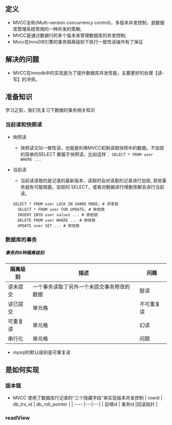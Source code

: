 ## 定义
- MVCC全称(Multi-version concurrency control)，多版本并发控制，是数据库管理系统常用的一种并发的策略;
- MVCC是通过数据行的多个版本来管理数据库的并发控制;
- Mvcc在InnoDB引擎的事务隔离级别下执行一致性读操作有了保证

## 解决的问题
- MVCC在innodb中的实现是为了提升数据库并发性能，主要更好的处理【读-写】的冲突。

## 准备知识
学习之前，我们先复习下数据的事务相关知识
### 当前读和快照读

* 快照读
  * 快照读又叫一致性读，也就是利用MVCC机制读取快照中的数据。不加锁的简单的SELECT 都属于快照读，比如这样：
  ```SELECT * FROM user WHERE ...```
    
* 当前读
  * 当前读读取的是记录的最新版本，读取时会对读取的记录进行加锁, 其他事务就有可能阻塞。加锁的 SELECT，或者对数据进行增删改都会进行当前读。
    
  ```
  SELECT * FROM user LOCK IN SHARE MODE; # 共享锁
    SELECT * FROM user FOR UPDATE; # 排他锁
    INSERT INTO user values ... # 排他锁
    DELETE FROM user WHERE ... # 排他锁
    UPDATE user SET ... # 排他锁
  ```

### 数据库的事务
##### 事务的4种隔离级别

|  隔离级别   | 描述 | 问题 |
|  ----  |--|---|
| 读未提交  | 一个事务读取了另外一个未提交事务修改的数据 |脏读 |
| 读已提交  | 单元格 |不可重复读 |
| 可重复读  | 单元格 |幻读 |
| 串行化  | 单元格 |问题 |

* mysql的默认级别是可重复读

## 是如何实现
### 版本链
* MVCC 使用了数据库行记录的“三个隐藏字段”来实现版本并发控制
  |  rowid   | db_trx_id | db_roll_pointer |
  |  ----  |---|---|
  | 自增id  | 事务id |回滚指针 |

### readView

